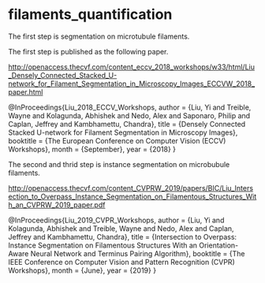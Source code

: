 # filaments_quantification
The first step is segmentation on microtubule filaments.

The first step is published as the following paper.

http://openaccess.thecvf.com/content_eccv_2018_workshops/w33/html/Liu_Densely_Connected_Stacked_U-network_for_Filament_Segmentation_in_Microscopy_Images_ECCVW_2018_paper.html

@InProceedings{Liu_2018_ECCV_Workshops,
author = {Liu, Yi and Treible, Wayne and Kolagunda, Abhishek and Nedo, Alex and Saponaro, Philip and Caplan, Jeffrey and Kambhamettu, Chandra},
title = {Densely Connected Stacked U-network for Filament Segmentation in Microscopy Images},
booktitle = {The European Conference on Computer Vision (ECCV) Workshops},
month = {September},
year = {2018}
} 

The second and thrid step is instance segmentation on microbubule filaments.

http://openaccess.thecvf.com/content_CVPRW_2019/papers/BIC/Liu_Intersection_to_Overpass_Instance_Segmentation_on_Filamentous_Structures_With_an_CVPRW_2019_paper.pdf

@InProceedings{Liu_2019_CVPR_Workshops,
author = {Liu, Yi and Kolagunda, Abhishek and Treible, Wayne and Nedo, Alex and Caplan, Jeffrey and Kambhamettu, Chandra},
title = {Intersection to Overpass: Instance Segmentation on Filamentous Structures With an Orientation-Aware Neural Network and Terminus Pairing Algorithm},
booktitle = {The IEEE Conference on Computer Vision and Pattern Recognition (CVPR) Workshops},
month = {June},
year = {2019}
} 

